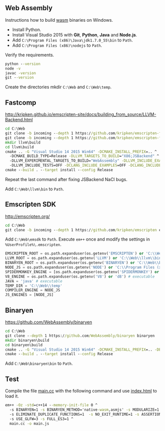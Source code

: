 ## Web Assembly
Instructions how to build [wasm](https://webassembly.github.io/) binaries on Windows.

* Install Python.
* Install Visual Studio 2015 with **Git**, **Python**, **Java** and **Node.js**.
* Add `C:\Program Files (x86)\Java\jdk1.7.0_55\bin` to `Path`.
* Add `C:\Program Files (x86)\nodejs` to `Path`.

Verify the requirements.

```cmd
python --version
node -v
javac -version
git --version
```

Create the directories mkdir `C:\Web` and `C:\Web\temp`.

## Fastcomp
<http://kripken.github.io/emscripten-site/docs/building_from_source/LLVM-Backend.html>

```cmd
cd C:\Web
git clone -b incoming --depth 1 https://github.com/kripken/emscripten-fastcomp llvm
git clone -b incoming --depth 1 https://github.com/kripken/emscripten-fastcomp-clang llvm/tools/clang
mkdir llvm\build
cd llvm\build
cmake .. -G "Visual Studio 14 2015 Win64" -DCMAKE_INSTALL_PREFIX=.. ^
  -DCMAKE_BUILD_TYPE=Release -DLLVM_TARGETS_TO_BUILD="X86;JSBackend" ^
  -DLLVM_EXPERIMENTAL_TARGETS_TO_BUILD="WebAssembly" -DLLVM_INCLUDE_EXAMPLES=OFF ^
  -DLLVM_INCLUDE_TESTS=OFF -DCLANG_INCLUDE_EXAMPLES=OFF -DCLANG_INCLUDE_TESTS=OFF
cmake --build . --target install --config Release
```

Repeat the last command after fixing JSBackend NaCl bugs.

Add `C:\Web\llvm\bin` to `Path`.

## Emscripten SDK
<http://emscripten.org/>

```cmd
cd C:\Web
git clone -b incoming --depth 1 https://github.com/kripken/emscripten emsdk
```

Add `C:\Web\emsdk` to `Path`. Execute `em++` once and modify the settings in `%UserProfile%\.emscripten`.

```py
EMSCRIPTEN_ROOT = os.path.expanduser(os.getenv('EMSCRIPTEN') or 'C:\\Web\\emsdk') # directory
LLVM_ROOT = os.path.expanduser(os.getenv('LLVM') or 'C:\\Web\\llvm\\bin') # directory
BINARYEN_ROOT = os.path.expanduser(os.getenv('BINARYEN') or 'C:\\Web\\binaryen') # directory
NODE_JS = os.path.expanduser(os.getenv('NODE') or 'C:\\Program Files (x86)\\nodejs\\node.exe') # executable
SPIDERMONKEY_ENGINE = [os.path.expanduser(os.getenv('SPIDERMONKEY') or 'js')] # executable
V8_ENGINE = os.path.expanduser(os.getenv('V8') or 'd8') # executable
JAVA = 'java' # executable
TEMP_DIR = 'C:\\Web\\temp'
COMPILER_ENGINE = NODE_JS
JS_ENGINES = [NODE_JS]
```

## Binaryen
<https://github.com/WebAssembly/binaryen>

```cmd
cd C:\Web
git clone --depth 1 https://github.com/WebAssembly/binaryen binaryen
mkdir binaryen\build
cd binaryen\build
cmake .. -G "Visual Studio 14 2015 Win64" -DCMAKE_INSTALL_PREFIX=.. -DBUILD_STATIC_LIB=ON
cmake --build . --target install --config Release
```

Add `C:\Web\binaryen\bin` to `Path`.

## Test
Compile the file [main.cc](main.cc) with the following command and use [index.html](index.html) to load it.

```cmd
em++ -Oz -std=c++14 --memory-init-file 0 ^
  -s BINARYEN=1 -s BINARYEN_METHOD='native-wasm,asmjs' -s MODULARIZE=1 -s EXPORT_NAME='main' ^
  -s ELIMINATE_DUPLICATE_FUNCTIONS=1  -s NO_EXIT_RUNTIME=1 -s ASSERTIONS=0 ^
  -s USE_GLFW=3 -s FULL_ES3=1 ^
  main.cc -o main.js
```

